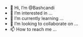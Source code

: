 - 👋 Hi, I’m @Bashcandi
- 👀 I’m interested in ...
- 🌱 I’m currently learning ...
- 💞️ I’m looking to collaborate on ...
- 📫 How to reach me ...

<!---
Bashcandi/Bashcandi is a ✨ special ✨ repository because its `README.md` (this file) appears on your GitHub profile.
You can click the Preview link to take a look at your changes.
--->

